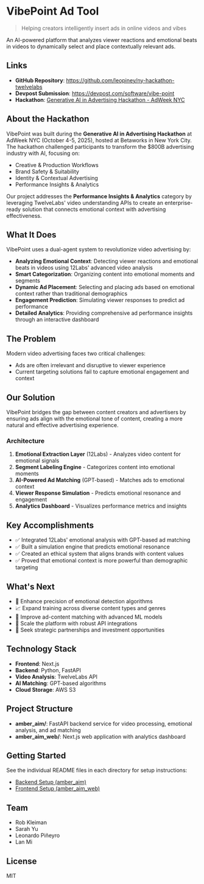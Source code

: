 # VibePoint Ad Tool

> Helping creators intelligently insert ads in online videos and vibes

An AI-powered platform that analyzes viewer reactions and emotional beats in videos to dynamically select and place contextually relevant ads.

## Links

- **GitHub Repository**: https://github.com/leopiney/ny-hackathon-twelvelabs
- **Devpost Submission**: https://devpost.com/software/vibe-point
- **Hackathon**: [Generative AI in Advertising Hackathon - AdWeek NYC](https://gen-ai-advertising-nyc.devpost.com/)

## About the Hackathon

VibePoint was built during the **Generative AI in Advertising Hackathon** at AdWeek NYC (October 4-5, 2025), hosted at Betaworks in New York City. The hackathon challenged participants to transform the $800B advertising industry with AI, focusing on:

- Creative & Production Workflows
- Brand Safety & Suitability
- Identity & Contextual Advertising
- Performance Insights & Analytics

Our project addresses the **Performance Insights & Analytics** category by leveraging TwelveLabs' video understanding APIs to create an enterprise-ready solution that connects emotional context with advertising effectiveness.

## What It Does

VibePoint uses a dual-agent system to revolutionize video advertising by:

- **Analyzing Emotional Context**: Detecting viewer reactions and emotional beats in videos using 12Labs' advanced video analysis
- **Smart Categorization**: Organizing content into emotional moments and segments
- **Dynamic Ad Placement**: Selecting and placing ads based on emotional context rather than traditional demographics
- **Engagement Prediction**: Simulating viewer responses to predict ad performance
- **Detailed Analytics**: Providing comprehensive ad performance insights through an interactive dashboard

## The Problem

Modern video advertising faces two critical challenges:
- Ads are often irrelevant and disruptive to viewer experience
- Current targeting solutions fail to capture emotional engagement and context

## Our Solution

VibePoint bridges the gap between content creators and advertisers by ensuring ads align with the emotional tone of content, creating a more natural and effective advertising experience.

### Architecture

1. **Emotional Extraction Layer** (12Labs) - Analyzes video content for emotional signals
2. **Segment Labeling Engine** - Categorizes content into emotional moments
3. **AI-Powered Ad Matching** (GPT-based) - Matches ads to emotional context
4. **Viewer Response Simulation** - Predicts emotional resonance and engagement
5. **Analytics Dashboard** - Visualizes performance metrics and insights

## Key Accomplishments

- ✅ Integrated 12Labs' emotional analysis with GPT-based ad matching
- ✅ Built a simulation engine that predicts emotional resonance
- ✅ Created an ethical system that aligns brands with content values
- ✅ Proved that emotional context is more powerful than demographic targeting

## What's Next

- 🎯 Enhance precision of emotional detection algorithms
- 📈 Expand training across diverse content types and genres
- 🤝 Improve ad-content matching with advanced ML models
- 🚀 Scale the platform with robust API integrations
- 💼 Seek strategic partnerships and investment opportunities

## Technology Stack

- **Frontend**: Next.js
- **Backend**: Python, FastAPI
- **Video Analysis**: TwelveLabs API
- **AI Matching**: GPT-based algorithms
- **Cloud Storage**: AWS S3

## Project Structure

- **amber_aim/**: FastAPI backend service for video processing, emotional analysis, and ad matching
- **amber_aim_web/**: Next.js web application with analytics dashboard

## Getting Started

See the individual README files in each directory for setup instructions:

- [Backend Setup (amber_aim)](./amber_aim/README.md)
- [Frontend Setup (amber_aim_web)](./amber_aim_web/README.md)

## Team

- Rob Kleiman
- Sarah Yu
- Leonardo Piñeyro
- Lan Mi

## License

MIT
